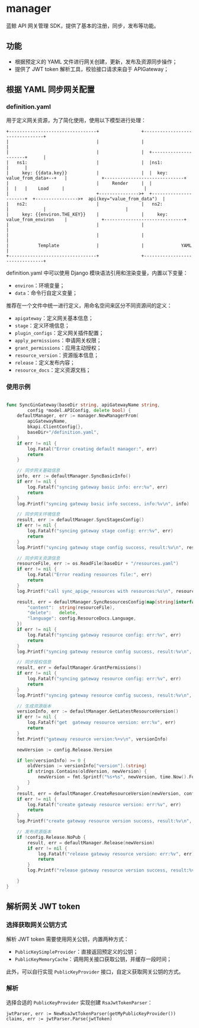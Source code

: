 # manager

蓝鲸 API 网关管理 SDK，提供了基本的注册，同步，发布等功能。

## 功能

- 根据预定义的 YAML 文件进行网关创建，更新，发布及资源同步操作；
- 提供了 JWT token 解析工具，校验接口请求来自于 APIGateway；

## 根据 YAML 同步网关配置
### definition.yaml
用于定义网关资源，为了简化使用，使用以下模型进行处理：

```
+---------------------------------+                +--------------------------------+
|                                 |                |                                |
|                                 |                |  +----------------------+      |
|   ns1:                          |                |  |ns1:                  |      |
|     key: {{data.key}}           |                |  |  key: value_from_data+--+   |             +------------------------------+
|                                 |     Render     |  |                      |  |   |    Load     |                              |
|                                 +--------------->+  +----------------------+  +---------------->+  api(key="value_from_data")  |
|   ns2:                          |                |   ns2:                         |             |                              |
|     key: {{environ.THE_KEY}}    |                |     key: value_from_environ    |             +------------------------------+
|                                 |                |                                |
|                                 |                |                                |
|           Template              |                |              YAML              |
+---------------------------------+                +--------------------------------+
```

definition.yaml 中可以使用 Django 模块语法引用和渲染变量，内置以下变量：
- `environ`：环境变量；
- `data`：命令行自定义变量；

推荐在一个文件中统一进行定义，用命名空间来区分不同资源间的定义：
- `apigateway`：定义网关基本信息；
- `stage`：定义环境信息；
- `plugin_configs`：定义网关插件配置；
- `apply_permissions`：申请网关权限；
- `grant_permissions`：应用主动授权；
- `resource_version`：资源版本信息；
- `release`：定义发布内容；
- `resource_docs`：定义资源文档；

### 使用示例

```go

func SyncGinGateway(baseDir string, apiGatewayName string,
		config *model.APIConfig, delete bool) {
	defaultManager, err := manager.NewManagerFrom(
		apiGatewayName,
		bkapi.ClientConfig{},
		baseDir+"/definition.yaml",
	)
	if err != nil {
		log.Fatal("Error creating default manager:", err)
		return
	}

	// 同步网关基础信息
	info, err := defaultManager.SyncBasicInfo()
	if err != nil {
		log.Fatalf("syncing gateway basic info: err:%v", err)
		return
	}
	log.Printf("syncing gateway basic info success, info:%v\n", info)

	// 同步网关环境信息
	result, err := defaultManager.SyncStagesConfig()
	if err != nil {
		log.Fatalf("syncing gateway stage config: err:%v", err)
		return
	}
	log.Printf("syncing gateway stage config success, result:%v\n", result)

	// 同步网关资源信息
	resourceFile, err := os.ReadFile(baseDir + "/resources.yaml")
	if err != nil {
		log.Fatal("Error reading resources file:", err)
		return
	}
	log.Printf("call sync_apigw_resources with resources:%s\n", resourceFile)

	result, err = defaultManager.SyncResourcesConfig(map[string]interface{}{
		"content":  string(resourceFile),
		"delete":   delete,
		"language": config.ResourceDocs.Language,
	})
	if err != nil {
		log.Fatalf("syncing gateway resource config: err:%v", err)
		return
	}
	log.Printf("syncing gateway resource config success, result:%v\n", result)

	// 同步授权信息
	result, err = defaultManager.GrantPermissions()
	if err != nil {
		log.Fatalf("syncing gateway resource config: err:%v", err)
		return
	}
	log.Printf("syncing gateway resource config success, result:%v\n", result)

	// 生成资源版本
	versionInfo, err := defaultManager.GetLatestResourceVersion()
	if err != nil {
		log.Fatalf("get  gateway resource version: err:%v", err)
		return
	}
	fmt.Printf("gateway resource version:%+v\n", versionInfo)

	newVersion := config.Release.Version

	if len(versionInfo) >= 0 {
		oldVersion := versionInfo["version"].(string)
		if strings.Contains(oldVersion, newVersion) {
			newVersion = fmt.Sprintf("%s+%s", newVersion, time.Now().Format("20060102150405"))
		}
	}
	result, err = defaultManager.CreateResourceVersion(newVersion, config.Release.Comment)
	if err != nil {
		log.Fatalf("create gateway resource version: err:%v", err)
		return
	}
	log.Printf("create gateway resource version success, result:%v\n", result)

	// 发布资源版本
	if !config.Release.NoPub {
		result, err = defaultManager.Release(newVersion)
		if err != nil {
			log.Fatalf("release gateway resource version: err:%v", err)
			return
		}
		log.Printf("release gateway resource version success, result:%v\n", result)

	}
}
```

## 解析网关 JWT token
### 选择获取网关公钥方式
解析 JWT token 需要使用网关公钥，内置两种方式：

- `PublicKeySimpleProvider`：直接返回预定义的公钥；
- `PublicKeyMemoryCache`：调用网关接口获取公钥，并缓存一段时间；

此外，可以自行实现 `PublicKeyProvider` 接口，自定义获取网关公钥的方式。

### 解析
选择合适的 `PublicKeyProvider` 实现创建 `RsaJwtTokenParser`：
```golang
jwtParser, err := NewRsaJwtTokenParser(getMyPublicKeyProvider())
claims, err := jwtParser.Parse(jwtToken)
```